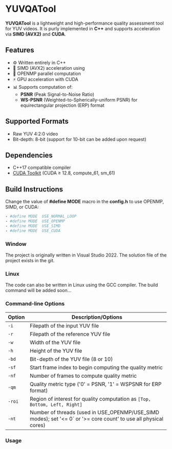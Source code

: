 # YUVQATool

**YUVQATool** is a lightweight and high-performance quality assessment tool for YUV videos. It is purly implemented in **C++** and supports acceleration via **SIMD (AVX2)** and **CUDA**.

## Features

- ⚙️ Written entirely in C++
- 🚀 SIMD (AVX2) acceleration using 
- 🚀 OPENMP parallel computation
- ⚡ GPU acceleration with CUDA
- 📊 Supports computation of:
  - **PSNR** (Peak Signal-to-Noise Ratio)
  - **WS-PSNR** (Weighted-to-Spherically-uniform PSNR) for equirectangular projection (ERP) format

## Supported Formats

- Raw YUV 4:2:0 video
- Bit-depth: 8-bit (support for 10-bit can be added upon request)

## Dependencies
- C++17 compatible compiler
- [CUDA Toolkit](https://developer.nvidia.com/cuda-toolkit) (CUDA ≥ 12.8, compute_61, sm_61)

## Build Instructions
Change the value of **#define MODE** macro in the **config.h** to use OPENMP, SIMD, or CUDA:
```sh
- #define MODE  USE_NORMAL_LOOP   
- #define MODE  USE_OPENMP     
- #define MODE  USE_SIMD
- #define MODE  USE_CUDA
```

### Window
The project is originally written in Visual Studio 2022. The solution file of the project exists in the git.
### Linux
The code can also be written in Linux using the GCC compiler. The build command will be added soon... 

### Command-line Options

| Option  | Description/Options                                                                                     |
|---------|---------------------------------------------------------------------------------------------------------|
| `-i`    | Filepath of the input YUV file                                                                          |
| `-r`    | Filepath of the reference YUV file                                                                      |
| `-w`    | Width of the YUV file                                                                                   |
| `-h`    | Height of the YUV file                                                                                  |
| `-bd`   | Bit-depth of the YUV file (8 or 10)                                                                     |
| `-sf`   | Start frame index to begin computing the quality metric                                                 |
| `-nf`   | Number of frames to compute quality metric                                               |
| `-qm`   | Quality metric type ('0' = PSNR, '1' = WSPSNR for ERP format)                                           |
| `-roi`  | Region of interest for quality computation as `[Top, Bottom, Left, Right]`                              |
| `-nt`   | Number of threads (used in USE_OPENMP/USE_SIMD modes); set '<= 0` or '>= core count' to use all physical cores)     |


### Usage














